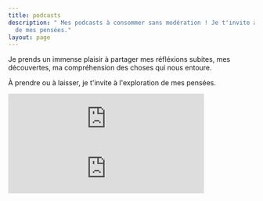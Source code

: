 ```yaml
---
title: podcasts
description: " Mes podcasts à consommer sans modération ! Je t'invite à l'exploration
  de mes pensées."
layout: page
---
```


Je prends un immense plaisir à partager mes réfléxions subites, mes découvertes, ma compréhension des choses qui nous entoure.

À prendre ou à laisser, je t'invite à l'exploration de mes pensées.

<iframe src="https://anchor.fm/Franckdpt/embed/episodes/Conversation-avec-Esther-French-Workshop-e3cc11" height="102px" width="400px" frameborder="0" scrolling="no"></iframe>

<iframe src="https://anchor.fm/Franckdpt/embed/episodes/Commencer-sa-start-up--ESILV-Paris-e3cb44" height="102px" width="400px" frameborder="0" scrolling="no"></iframe>